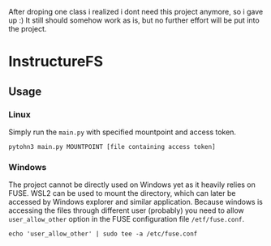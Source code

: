   After droping one class i realized i dont need this project anymore, so i gave up :)
  It still should somehow work as is, but no further effort will be put into the project.
  
# InstructureFS

## Usage

### Linux
Simply run the `main.py` with specified mountpoint and access token.

```shell
pytohn3 main.py MOUNTPOINT [file containing access token]
```


### Windows
The project cannot be directly used on Windows yet as it heavily relies on FUSE.
WSL2 can be used to mount the directory, which can later be accessed by Windows explorer and similar application.
Because windows is accessing the files through different user (probably)
you need to allow `user_allow_other` option in the FUSE configuration file `/etf/fuse.conf`.

```shell
echo 'user_allow_other' | sudo tee -a /etc/fuse.conf 
```


